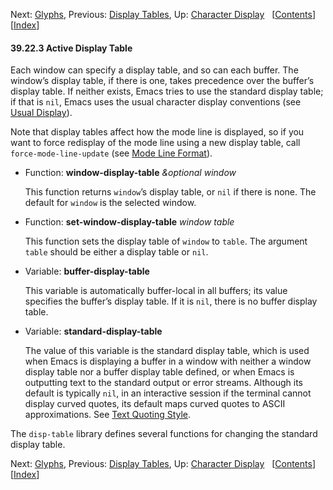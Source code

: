 

Next: [Glyphs](Glyphs.html), Previous: [Display Tables](Display-Tables.html), Up: [Character Display](Character-Display.html)   \[[Contents](index.html#SEC_Contents "Table of contents")]\[[Index](Index.html "Index")]

#### 39.22.3 Active Display Table

Each window can specify a display table, and so can each buffer. The window’s display table, if there is one, takes precedence over the buffer’s display table. If neither exists, Emacs tries to use the standard display table; if that is `nil`, Emacs uses the usual character display conventions (see [Usual Display](Usual-Display.html)).

Note that display tables affect how the mode line is displayed, so if you want to force redisplay of the mode line using a new display table, call `force-mode-line-update` (see [Mode Line Format](Mode-Line-Format.html)).

*   Function: **window-display-table** *\&optional window*

    This function returns `window`’s display table, or `nil` if there is none. The default for `window` is the selected window.

<!---->

*   Function: **set-window-display-table** *window table*

    This function sets the display table of `window` to `table`. The argument `table` should be either a display table or `nil`.

<!---->

*   Variable: **buffer-display-table**

    This variable is automatically buffer-local in all buffers; its value specifies the buffer’s display table. If it is `nil`, there is no buffer display table.

<!---->

*   Variable: **standard-display-table**

    The value of this variable is the standard display table, which is used when Emacs is displaying a buffer in a window with neither a window display table nor a buffer display table defined, or when Emacs is outputting text to the standard output or error streams. Although its default is typically `nil`, in an interactive session if the terminal cannot display curved quotes, its default maps curved quotes to ASCII approximations. See [Text Quoting Style](Text-Quoting-Style.html).

The `disp-table` library defines several functions for changing the standard display table.

Next: [Glyphs](Glyphs.html), Previous: [Display Tables](Display-Tables.html), Up: [Character Display](Character-Display.html)   \[[Contents](index.html#SEC_Contents "Table of contents")]\[[Index](Index.html "Index")]

